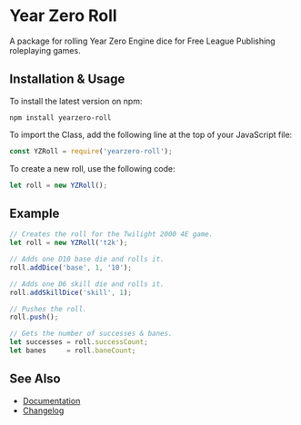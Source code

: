 # Year Zero Roll

A package for rolling Year Zero Engine dice for Free League Publishing roleplaying games.

## Installation & Usage

To install the latest version on npm:
```
npm install yearzero-roll
```

To import the Class, add the following line at the top of your JavaScript file:
```js
const YZRoll = require('yearzero-roll');
```

To create a new roll, use the following code:
```js
let roll = new YZRoll();
```

## Example

```js
// Creates the roll for the Twilight 2000 4E game.
let roll = new YZRoll('t2k');

// Adds one D10 base die and rolls it.
roll.addDice('base', 1, '10');

// Adds one D6 skill die and rolls it.
roll.addSkillDice('skill', 1);

// Pushes the roll.
roll.push();

// Gets the number of successes & banes.
let successes = roll.successCount;
let banes     = roll.baneCount;
```

## See Also

* [Documentation](https://github.com/Stefouch/yearzero-roll/blob/main/DOCUMENTATION.md)
* [Changelog](https://github.com/Stefouch/yearzero-roll/blob/main/CHANGELOG.md)
